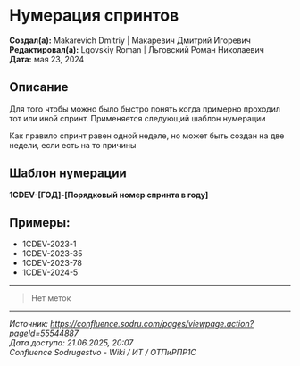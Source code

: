 # Нумерация спринтов

**Создал(а):** Makarevich Dmitriy | Макаревич Дмитрий Игоревич  
**Редактировал(а):** Lgovskiy Roman | Льговский Роман Николаевич  
**Дата:** мая 23, 2024

## Описание

Для того чтобы можно было быстро понять когда примерно проходил тот или иной спринт. Применяется следующий шаблон нумерации

Как правило спринт равен одной неделе, но может быть создан на две недели, если есть на то причины

## Шаблон нумерации

**1СDEV-[ГОД]-[Порядковый номер спринта в году]**

## Примеры:

- 1СDEV-2023-1
- 1СDEV-2023-35
- 1СDEV-2023-78
- 1СDEV-2024-5

---

> Нет меток

---

*Источник: https://confluence.sodru.com/pages/viewpage.action?pageId=55544887*  
*Дата доступа: 21.06.2025, 20:07*  
*Confluence Sodrugestvo - Wiki / ИТ / ОТПиРПР1С*